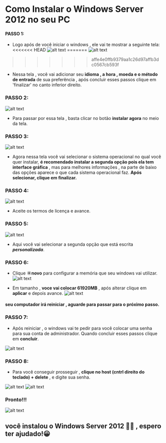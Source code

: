 # Como Instalar o Windows Server 2012 no seu PC
#### PASSO 1:
* Logo após de você iniciar o windows , ele vai te mostrar a seguinte tela:
<<<<<<< HEAD
![alt text](./images/image-3.png)
=======
![alt text](.\images\image-3.png)
>>>>>>> affe4e0ffb9379aa1c26d97affb3dc0567cb593f
    
* Nessa tela , você vai adicionar seu **idioma , a hora , moeda e o método de entrada** de sua preferência , após concluir esses passos clique em 'finalizar' no canto inferior direito.

### PASSO 2:
![alt text](./images/image-5.png)


* Para passar por essa tela , basta clicar no botão **instalar agora** no meio da tela.

### PASSO 3:
![alt text](./images/image-6.png)

* Agora nessa tela você vai selecionar o sistema operacional no qual você quer instalar, **é recomendado instalar a segunda opção pois ela tem interface gráfica** , mas para melhores informações , na parte de baixo das opções aparece o que cada sistema operacional faz. **Após selecionar, clique em finalizar.**

### PASSO 4:
![alt text](.\image-7.png)


 * Aceite os termos de licença e avance.

 ### PASSO 5:
 ![alt text](.\image-8.png)

 * Aqui você vai selecionar a segunda opção que está escrita ***personalizada***.

 ### PASSO 6:
 * Clique **☀️novo** para configurar a memória que seu windows vai utilizar.
![alt text](image-10.png)

 * Em tamanho , **voce vai colocar 61920MB** , após alterar clique em **aplicar** e depois avance.
 ![alt text](image-11.png)

 #### seu computador irá reiniciar , aguarde para passar para o próximo passo.

 ### PASSO 7:
 * Após reiniciar , o windows vai te pedir para você colocar uma senha para sua conta de administrador. Quando concluir esses passos clique em **concluir**.
 
 ![alt text](image-12.png)

 ### PASSO 8:
*  Para você conseguir prosseguir , **clique no host (cntrl direito do teclado) + delete** , e digite sua senha.
 
 
 ![alt text](image-13.png)
 ![alt text](image-15.png)

 ### Pronto!!!

 ![alt text](image-14.png)


 ## você instalou o Windows Server 2012 👍🏻 , espero ter ajudado!😀
